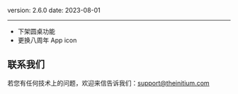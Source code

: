 version: 2.6.0
date: 2023-08-01

---

- 下架圆桌功能
- 更换八周年 App icon

## 联系我们

若您有任何技术上的问题，欢迎来信告诉我们：[support@theinitium.com](mailto:support@theinitium.com)